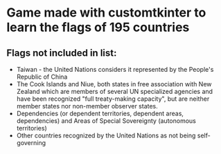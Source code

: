 # Game made with customtkinter to learn the flags of 195 countries

## Flags not included in list:
* Taiwan - the United Nations considers it represented by the People's Republic of China
* The Cook Islands and Niue, both states in free association with New Zealand which are members of several UN specialized agencies and have been recognized "full treaty-making capacity", but are neither member states nor non-member observer states.
* Dependencies (or dependent territories, dependent areas, dependencies) and Areas of Special Sovereignty (autonomous territories)
* Other countries recognized by the United Nations as not being self-governing

